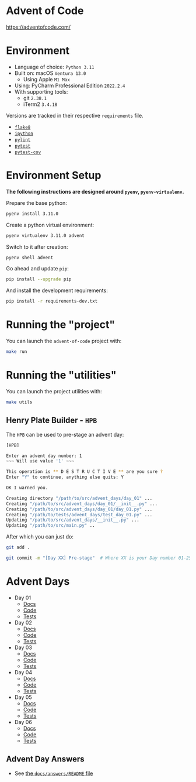 # Advent of Code

https://adventofcode.com/

# Environment

- Language of choice: `Python 3.11`
- Built on: macOS `Ventura 13.0`
  - Using Apple `M1 Max`
- Using: PyCharm Professional Edition `2022.2.4`
- With supporting tools:
  - git `2.38.1`
  - iTerm2 `3.4.18`

Versions are tracked in their respective `requirements` file.

- [`flake8`](https://pypi.org/project/flake8/)
- [`ipython`](https://pypi.org/project/ipython/)
- [`pylint`](https://pypi.org/project/pylint/)
- [`pytest`](https://pypi.org/project/pytest/)
- [`pytest-cov`](https://pypi.org/project/pytest-cov/)

# Environment Setup

**The following instructions are designed around `pyenv`, `pyenv-virtualenv`.**

Prepare the base python:

```bash
pyenv install 3.11.0
```

Create a python virtual environment:

```bash
pyenv virtualenv 3.11.0 advent
```

Switch to it after creation:

```bash
pyenv shell advent
```

Go ahead and update `pip`:

```bash
pip install --upgrade pip
```

And install the development requirements:

```bash
pip install -r requirements-dev.txt
```

# Running the "project"

You can launch the `advent-of-code` project with:

```bash
make run
```

# Running the "utilities"

You can launch the project utilities with:

```bash
make utils
```

## Henry Plate Builder - `HPB`

The `HPB` can be used to pre-stage an advent day:

```bash
[HPB]

Enter an advent day number: 1
~~~ Will use value '1' ~~~

This operation is ** D E S T R U C T I V E ** are you sure ?
Enter "Y" to continue, anything else quits: Y

OK I warned you.

Creating directory "/path/to/src/advent_days/day_01" ...
Creating "/path/to/src/advent_days/day_01/__init__.py" ...
Creating "/path/to/src/advent_days/day_01/day_01.py" ...
Creating "/path/to/tests/advent_days/test_day_01.py" ...
Updating "/path/to/src/advent_days/__init__.py" ...
Updating "/path/to/src/main.py" ..
```

After which you can just do:

```bash
git add .

git commit -m "[Day XX] Pre-stage"  # Where XX is your Day number 01-25
```

# Advent Days

- Day 01
  - [Docs](https://github.com/urda/advent-of-code/blob/master/docs/day_01.md)
  - [Code](https://github.com/urda/advent-of-code/tree/master/src/advent_days/day_01)
  - [Tests](https://github.com/urda/advent-of-code/blob/master/tests/advent_days/test_day_01.py)
- Day 02
  - [Docs](https://github.com/urda/advent-of-code/blob/master/docs/day_02.md)
  - [Code](https://github.com/urda/advent-of-code/tree/master/src/advent_days/day_02)
  - [Tests](https://github.com/urda/advent-of-code/blob/master/tests/advent_days/test_day_02.py)
- Day 03
  - [Docs](https://github.com/urda/advent-of-code/blob/master/docs/day_03.md)
  - [Code](https://github.com/urda/advent-of-code/tree/master/src/advent_days/day_03)
  - [Tests](https://github.com/urda/advent-of-code/blob/master/tests/advent_days/test_day_03.py)
- Day 04
  - [Docs](https://github.com/urda/advent-of-code/blob/master/docs/day_04.md)
  - [Code](https://github.com/urda/advent-of-code/tree/master/src/advent_days/day_04)
  - [Tests](https://github.com/urda/advent-of-code/blob/master/tests/advent_days/test_day_04.py)
- Day 05
  - [Docs](https://github.com/urda/advent-of-code/blob/master/docs/day_05.md)
  - [Code](https://github.com/urda/advent-of-code/tree/master/src/advent_days/day_05)
  - [Tests](https://github.com/urda/advent-of-code/blob/master/tests/advent_days/test_day_05.py)
- Day 06
  - [Docs](https://github.com/urda/advent-of-code/blob/master/docs/day_06.md)
  - [Code](https://github.com/urda/advent-of-code/tree/master/src/advent_days/day_06)
  - [Tests](https://github.com/urda/advent-of-code/blob/master/tests/advent_days/test_day_06.py)

## Advent Day Answers

- See [the `docs/answers/README` file](https://github.com/urda/advent-of-code/blob/master/docs/answers/README.md)
